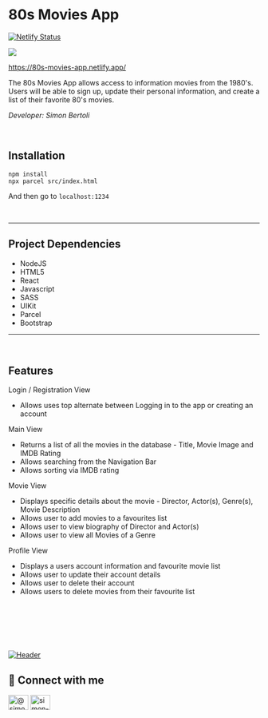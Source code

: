 # 80s Movies App

[![Netlify Status](https://api.netlify.com/api/v1/badges/64065be7-cdd6-401f-a385-26a284389f29/deploy-status)](https://app.netlify.com/sites/80s-movies-app/deploys)

<img src="https://res.cloudinary.com/ds9nzjduw/image/upload/v1655681327/movie_api_client/80s_MoviesApp_Client_Screenshot_m54b3b.png">

<br>

https://80s-movies-app.netlify.app/

The 80s Movies App allows access to information movies from the 1980's. Users will be able to sign up, update their personal information, and create a list of their favorite 80's movies.
<br />

_Developer: Simon Bertoli_

<br/>

## Installation

```
npm install
npx parcel src/index.html
```

And then go to `localhost:1234`

<br/>

---

## Project Dependencies

- NodeJS
- HTML5
- React
- Javascript
- SASS
- UIKit
- Parcel
- Bootstrap

---

<br/>

## Features

Login / Registration View

- Allows uses top alternate between Logging in to the app or creating an account

Main View

- Returns a list of all the movies in the database - Title, Movie Image and IMDB Rating
- Allows searching from the Navigation Bar
- Allows sorting via IMDB rating

Movie View

- Displays specific details about the movie - Director, Actor(s), Genre(s), Movie Description
- Allows user to add movies to a favourites list
- Allows user to view biography of Director and Actor(s)
- Allows user to view all Movies of a Genre

Profile View

- Displays a users account information and favourite movie list
- Allows user to update their account details
- Allows user to delete their account
- Allows users to delete movies from their favourite list

<br/>

<br><br><br>

[![Header](https://res.cloudinary.com/ds9nzjduw/image/upload/v1670822823/simonbertoli.com/github_profile_banner_kbblzy.png "Header")](https://simonbertoli.com/)

## 📇 Connect with me

<a href="https://codepen.io/simon3073" target="_blank"><img align="center" src="https://raw.githubusercontent.com/rahuldkjain/github-profile-readme-generator/master/src/images/icons/Social/codepen.svg" alt="@simon3073" height="30" width="40" /></a>
<a href="https://linkedin.com/in/simon-bertoli-5a73893" target="_blank"><img align="center" src="https://raw.githubusercontent.com/rahuldkjain/github-profile-readme-generator/master/src/images/icons/Social/linked-in-alt.svg" alt="simon-bertoli-5a73893" height="30" width="40" /></a>
</p>
